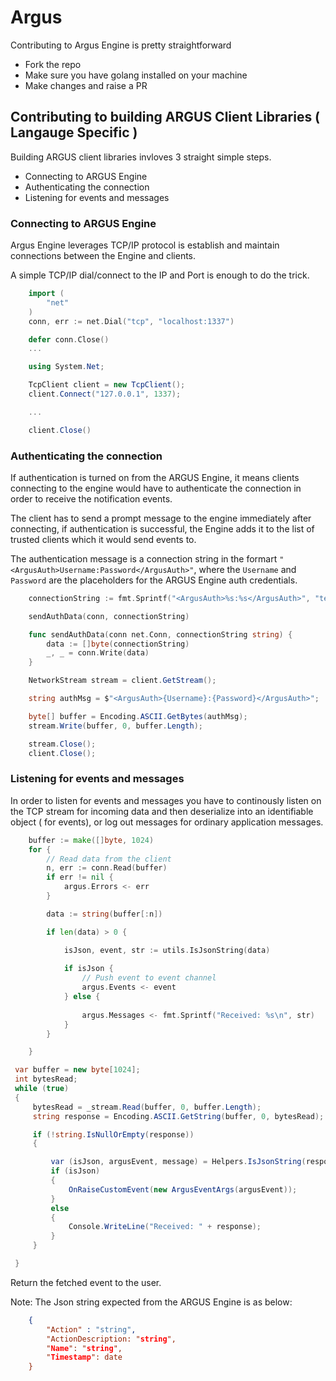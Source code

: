 # Argus

Contributing to Argus Engine is pretty straightforward

- Fork the repo
- Make sure you have golang installed on your machine
- Make changes and raise a PR

## Contributing to building ARGUS Client Libraries ( Langauge Specific )

Building ARGUS client libraries invloves 3 straight simple steps.
- Connecting to ARGUS Engine
- Authenticating the connection
- Listening for events and messages

### Connecting to ARGUS Engine

Argus Engine leverages TCP/IP protocol is establish and maintain connections between the Engine and clients.

A simple TCP/IP dial/connect to the IP and Port is enough to do the trick.

```go
    import (
	    "net"
    )
    conn, err := net.Dial("tcp", "localhost:1337")

    defer conn.Close()
    ...    
```

```c#
    using System.Net;

    TcpClient client = new TcpClient();
    client.Connect("127.0.0.1", 1337);

    ...

    client.Close()
```

### Authenticating the connection

If authentication is turned on from the ARGUS Engine, it means clients connecting to the engine would have to authenticate the connection in order to receive the notification events.

The client has to send a prompt message to the engine immediately after connecting, if authentication is successful, the Engine adds it to the list of trusted clients which it would send events to.

The authentication message is a connection string in the formart `"<ArgusAuth>Username:Password</ArgusAuth>"`, where the `Username` and `Password` are the placeholders for the ARGUS Engine auth credentials.

```go
    connectionString := fmt.Sprintf("<ArgusAuth>%s:%s</ArgusAuth>", "testusername", "testpassword")

    sendAuthData(conn, connectionString)

    func sendAuthData(conn net.Conn, connectionString string) {
        data := []byte(connectionString)
        _, _ = conn.Write(data)
    }
```

```c#
    NetworkStream stream = client.GetStream();

    string authMsg = $"<ArgusAuth>{Username}:{Password}</ArgusAuth>";

    byte[] buffer = Encoding.ASCII.GetBytes(authMsg);
    stream.Write(buffer, 0, buffer.Length);

    stream.Close();
    client.Close();
```

### Listening for events and messages

In order to listen for events and messages you have to continously listen on the TCP stream for incoming data and then deserialize into an identifiable object ( for events), or log out messages for ordinary application messages.

```go
	buffer := make([]byte, 1024)
	for {
		// Read data from the client
		n, err := conn.Read(buffer)
		if err != nil {
			argus.Errors <- err
		}

		data := string(buffer[:n])

		if len(data) > 0 {

			isJson, event, str := utils.IsJsonString(data)
	
			if isJson {
				// Push event to event channel
				argus.Events <- event
			} else {
	
				argus.Messages <- fmt.Sprintf("Received: %s\n", str)
			}
		}

	}
```

```c#
 var buffer = new byte[1024];
 int bytesRead;
 while (true)
 {
     bytesRead = _stream.Read(buffer, 0, buffer.Length);
     string response = Encoding.ASCII.GetString(buffer, 0, bytesRead);

     if (!string.IsNullOrEmpty(response))
     {

         var (isJson, argusEvent, message) = Helpers.IsJsonString(response);
         if (isJson)
         {
             OnRaiseCustomEvent(new ArgusEventArgs(argusEvent));
         }
         else
         {
             Console.WriteLine("Received: " + response);
         }
     }

 }
```

Return the fetched event to the user.

Note: The Json string expected from the ARGUS Engine is as below:

```json
	{
		"Action" : "string",
		"ActionDescription: "string",
		"Name": "string",
		"Timestamp": date
	}
```

